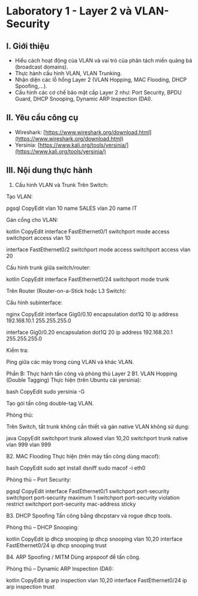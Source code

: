 # Laboratory 1 - Layer 2 và VLAN-Security
## I. Giới thiệu
- Hiểu cách hoạt động của VLAN và vai trò của phân tách miền quảng bá (broadcast domains).
- Thực hành cấu hình VLAN, VLAN Trunking.
- Nhận diện các lỗ hổng Layer 2 (VLAN Hopping, MAC Flooding, DHCP Spoofing,...).
- Cấu hình các cơ chế bảo mật cấp Layer 2 như: Port Security, BPDU Guard, DHCP Snooping, Dynamic ARP Inspection (DAI).
## II. Yêu cầu công cụ
- Wireshark: [https://www.wireshark.org/download.html](https://www.wireshark.org/download.html)
- Yersinia: [https://www.kali.org/tools/yersinia/](https://www.kali.org/tools/yersinia/)
## III. Nội dung thực hành
1. Cấu hình VLAN và Trunk
Trên Switch:


Tạo VLAN:

 pgsql
CopyEdit
vlan 10
name SALES
vlan 20
name IT


Gán cổng cho VLAN:

 kotlin
CopyEdit
interface FastEthernet0/1
switchport mode access
switchport access vlan 10

interface FastEthernet0/2
switchport mode access
switchport access vlan 20


Cấu hình trunk giữa switch/router:

 kotlin
CopyEdit
interface FastEthernet0/24
switchport mode trunk


Trên Router (Router-on-a-Stick hoặc L3 Switch):


Cấu hình subinterface:

 nginx
CopyEdit
interface Gig0/0.10
encapsulation dot1Q 10
ip address 192.168.10.1 255.255.255.0

interface Gig0/0.20
encapsulation dot1Q 20
ip address 192.168.20.1 255.255.255.0


Kiểm tra:


Ping giữa các máy trong cùng VLAN và khác VLAN.



Phần B: Thực hành tấn công và phòng thủ Layer 2
B1. VLAN Hopping (Double Tagging)
Thực hiện (trên Ubuntu cài yersinia):

 bash
CopyEdit
sudo yersinia -G


Tạo gói tấn công double-tag VLAN.


Phòng thủ:


Trên Switch, tắt trunk không cần thiết và gán native VLAN không sử dụng:

 java
CopyEdit
switchport trunk allowed vlan 10,20
switchport trunk native vlan 999
vlan 999



B2. MAC Flooding
Thực hiện (trên máy tấn công dùng macof):

 bash
CopyEdit
sudo apt install dsniff
sudo macof -i eth0


Phòng thủ – Port Security:

 pgsql
CopyEdit
interface FastEthernet0/1
switchport port-security
switchport port-security maximum 1
switchport port-security violation restrict
switchport port-security mac-address sticky



B3. DHCP Spoofing
Tấn công bằng dhcpstarv và rogue dhcp tools.


Phòng thủ – DHCP Snooping:

 kotlin
CopyEdit
ip dhcp snooping
ip dhcp snooping vlan 10,20
interface FastEthernet0/24
ip dhcp snooping trust



B4. ARP Spoofing / MITM
Dùng arpspoof để tấn công.


Phòng thủ – Dynamic ARP Inspection (DAI):

 kotlin
CopyEdit
ip arp inspection vlan 10,20
interface FastEthernet0/24
ip arp inspection trust

